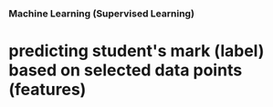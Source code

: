 ### Machine Learning (Supervised Learning)

# predicting student's mark (label) based on selected data points (features)